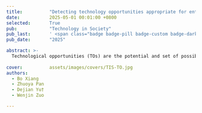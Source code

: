 ```yaml
---
title:          "Detecting technology opportunities appropriate for enterprise R&D: The synthesis analysis of industrial technical windows and enterprise competition relations"
date:           2025-05-01 00:01:00 +0800
selected:       True
pub:            "Technology in Society"
pub_last:       ' <span class="badge badge-pill badge-custom badge-dark">Journal</span>'
pub_date:       "2025"

abstract: >-
  Technological opportunities (TOs) are the potential and set of possibilities for technology advances in a given industry. When enterprises are able to catch and adapt to them in a timely manner, they can grab market share from competitors who have failed to adapt to these challenges. However, when there exist large gaps between enterprises and their competitors, it should be carefully evaluated whether enterprise-specific TOs are worth exploring. Moreover, faced with diversified competitive relations, enterprises also need to formulate differentiated research and development (R&D) strategies for different TOs. To address these research gaps, this paper argues for the theoretical concepts of technical windows (TWs), emerging technologies (ETs), and TOs, and proposes a three-stage framework to detect enterprise-specific TOs. 
  
cover:          assets/images/covers/TIS-TO.jpg
authors:
  - Bo Xiang
  - Zhuoya Pan
  - Dejian Yu†
  - Wenjin Zuo

---
```

